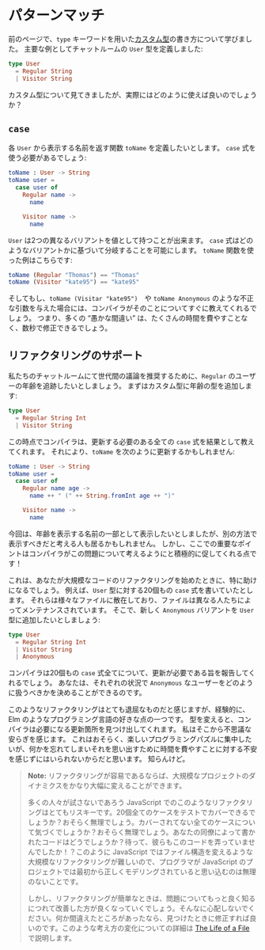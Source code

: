 <!--
# Pattern Matching
-->
# パターンマッチ

<!--
On the previous page, we learned how to create [custom types](/types/custom_types.html) with the `type` keyword. Our primary example was a `User` in a chat room:
-->
前のページで、`type` キーワードを用いた[カスタム型](/types/custom_types.html)の書き方について学びました。
主要な例としてチャットルームの `User` 型を定義しました:

```elm
type User
  = Regular String
  | Visitor String
```

<!--
So we have our custom type, but how do we actually use it?
-->
カスタム型について見てきましたが、実際にはどのように使えば良いのでしょうか？

<!--
## `case`
-->
## `case`

<!--
Say we want a `toName` function that decides on a name to show for each `User`. We need to use a `case` expression:
-->
各 `User` から表示する名前を返す関数 `toName` を定義したいとします。
`case` 式を使う必要があるでしょう:

```elm
toName : User -> String
toName user =
  case user of
    Regular name ->
      name

    Visitor name ->
      name
```

<!--
The incoming `User` value can come in two different variants. The `case` expression allows us to branch based on which variant we happen to see. Here are some example uses:
-->
`User` は2つの異なるバリアントを値として持つことが出来ます。
`case` 式はどのようなバリアントかに基づいて分岐することを可能にします。
`toName` 関数を使った例はこちらです:

```elm
toName (Regular "Thomas") == "Thomas"
toName (Visitor "kate95") == "kate95"
```

<!--
And if we try invalid arguments like `toName (Visitar "kate95")` or `toName Anonymous`, the compiler tells us about it immediately. This means many “silly mistakes” can be fixed in seconds, rather than making it to users and costing a lot more time overall.
-->
そしてもし、`toName (Visitar "kate95")`　や `toName Anonymous`  のような不正な引数を与えた場合には、コンパイラがそのことについてすぐに教えてくれるでしょう。
つまり、多くの “愚かな間違い” は、たくさんの時間を費やすことなく、数秒で修正できるでしょう。

<!--
## Refactoring Support
-->
## リファクタリングのサポート

<!--
Say we want to track the age of `Regular` users so we can try to encourage cross-generational discussions in our chat room. We first add that to our custom type:
-->

私たちのチャットルームにて世代間の議論を推奨するために、`Regular` のユーザーの年齢を追跡したいとしましょう。
まずはカスタム型に年齢の型を追加します:

```elm
type User
  = Regular String Int
  | Visitor String
```

<!--
At this point, the compiler will tell us about every single `case` expression that needs to be updated as a result. So for `toName` we might update to:
-->
この時点でコンパイラは、更新する必要のある全ての `case` 式を結果として教えてくれます。
それにより、`toName` を次のように更新するかもしれません:

```elm
toName : User -> String
toName user =
  case user of
    Regular name age ->
      name ++ " (" ++ String.fromInt age ++ ")"

    Visitor name ->
      name
```

<!--
I decided that I want to show the age as part of the display name, but maybe it should be displayed some other way. The important point is just that the compiler actively asks you to consider this question!
-->
今回は、年齢を表示する名前の一部として表示したいとしましたが、別の方法で表示すべきだと考える人も居るかもしれません。
しかし、ここでの重要なポイントはコンパイラがこの問題について考えるようにと積極的に促してくれる点です！

<!--
This is especially helpful when you start refactoring in large codebases. Say you have 20 `case` expressions that handle `User` values. They are scattered throughout a bunch of different files. The files are written and maintained by different people. And say someone adds a `Anonymous` variant to `User`:
-->
これは、あなたが大規模なコードのリファクタリングを始めたときに、特に助けになるでしょう。
例えば、`User` 型に対する20個もの `case` 式を書いていたとします。
それらは様々なファイルに散在しており、ファイルは異なる人たちによってメンテナンスされています。
そこで、新しく `Anonymous` バリアントを `User` 型に追加したいとしましょう:


```elm
type User
  = Regular String Int
  | Visitor String
  | Anonymous
```

<!--
The compiler will inform you about all 20 `case` expressions that need to be updated. You can hop around deciding exactly how to handle `Anonymous` users in each situation.
-->
コンパイラは20個もの `case` 式全てについて、更新が必要である旨を報告してくれるでしょう。
あなたは、それぞれの状況で `Anonymous` なユーザーをどのように扱うべきかを決めることができるのです。

<!--
I feel like this sounds pretty boring, but experientially, it is one of my favorite things about languages like Elm. You change a type and then the compiler helps you methodically make the necessary updates. I find it strangely relaxing. Maybe because I get to focus on the fun programming puzzles, but without the anxiety about forgetting something and spending hours trying to figure out what it was. Unclear!
-->
このようなリファクタリングはとても退屈なものだと感じますが、経験的に、Elm のようなプログラミング言語の好きな点の一つです。
型を変えると、コンパイラは必要になる更新箇所を見つけ出してくれます。
私はそこから不思議な安らぎを感じます。
これはおそらく、楽しいプログラミングパズルに集中したいが、何かを忘れてしまいそれを思い出すために時間を費やすことに対する不安を感じずにはいられないからだと思います。
知らんけど。

<!--
> **Note:** When refactoring is easy, it changes the dynamics of large projects quite significantly.
>
> Refactors like this are so risky in JavaScript that many people do not even try. Will the tests cover all 20 cases? Probably not. Will you notice all the cases that are not covered? Probably not. What about the cases in code written by your colleagues? Wait, they worked on this code too?! This leads to a (justifiable) preoccupation with getting file structure right from the first day in JavaScript projects.
>
> But when refactoring is easy, it actually works better to make changes as you learn more about the problem. Do not worry about it so much. If you get something wrong, just fix it when you find out. I describe this change in mindset in more detail in [The Life of a File](https://youtu.be/XpDsk374LDE).
-->
> **Note:** リファクタリングが容易であるならば、大規模なプロジェクトのダイナミクスをかなり大幅に変えることができます。
>
> 多くの人々が試さないであろう JavaScript でのこのようなリファクタリングはとてもリスキーです。20個全てのケースをテストでカバーできるでしょうか？おそらく無理でしょう。カバーされてない全てのケースについて気づくでしょうか？おそらく無理でしょう。あなたの同僚によって書かれたコードはどうでしょうか？待って、彼らもこのコードを弄っていませんでしたか！？このように JavaScript ではファイル構造を変えるような大規模なリファクタリングが難しいので、プログラマが JavaScript のプロジェクトでは最初から正しくモデリングされていると思い込むのは無理のないことです。
>
> しかし、リファクタリングが簡単なときは、問題についてもっと良く知るにつれて改善した方が良くなっていくでしょう。そんなに心配しないでください。何か間違えたところがあったなら、見つけたときに修正すれば良いのです。このような考え方の変化についての詳細は [The Life of a File](https://youtu.be/XpDsk374LDE) で説明します。
